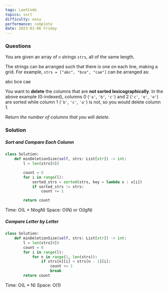 ```yaml
---
tags: LeetCode
topics: sort
difficulty: easy
performance: complete
date: 2023-01-06 Friday
---
```


### Questions

You are given an array of `n` strings `strs`, all of the same length.

The strings can be arranged such that there is one on each line, making a grid. For example, `strs = ["abc", "bce", "cae"]` can be arranged as:

abc
bce
cae

You want to **delete** the columns that are **not sorted lexicographically**. In the above example (0-indexed), columns 0 (`'a'`, `'b'`, `'c'`) and 2 (`'c'`, `'e'`, `'e'`) are sorted while column 1 (`'b'`, `'c'`, `'a'`) is not, so you would delete column 1.

Return _the number of columns that you will delete_.

### Solution

##### Sort and Compare Each Column

```python
class Solution:
    def minDeletionSize(self, strs: List[str]) -> int:
        l = len(strs[0])

        count = 0
        for i in range(l):
            sorted_strs = sorted(strs, key = lambda x : x[i])
            if sorted_strs != strs:
                count += 1

        return count
```

Time: O(L * NlogN)
Space: O(N) or O(lgN)

##### Compare Letter by Letter

```python
class Solution:
    def minDeletionSize(self, strs: List[str]) -> int:
        l = len(strs[0])
        count = 0
        for i in range(l):
            for n in range(1, len(strs)):
                if strs[n][i] < strs[n - 1][i]:
                    count += 1
                    break
        return count
```

Time: O(L * N)
Space: O(1)